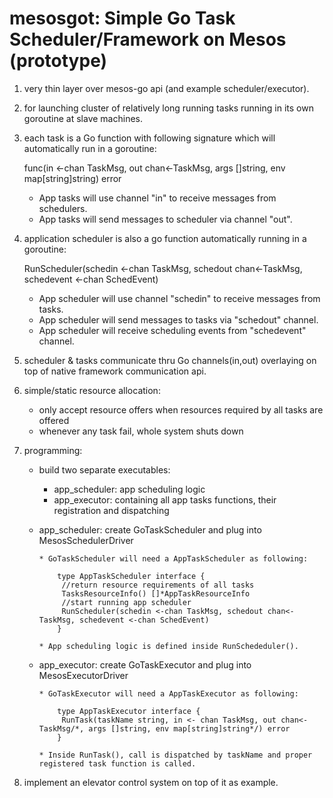 mesosgot: Simple Go Task Scheduler/Framework on Mesos (prototype)
=================================================================

1. very thin layer over mesos-go api (and example scheduler/executor).

2. for launching cluster of relatively long running tasks running in its own goroutine at slave machines.

3. each task is a Go function with following signature which will automatically run in a goroutine:

	func(in <-chan TaskMsg, out chan<-TaskMsg, args []string, env map[string]string) error

      * App tasks will use channel "in" to receive messages from schedulers.
      * App tasks will send messages to scheduler via channel "out".
      
4. application scheduler is also a go function automatically running in a goroutine:

	RunScheduler(schedin <-chan TaskMsg, schedout chan<-TaskMsg, schedevent <-chan SchedEvent)

      * App scheduler will use channel "schedin" to receive messages from tasks.
      * App scheduler will send messages to tasks via "schedout" channel.
      * App scheduler will receive scheduling events from "schedevent" channel.
      
5. scheduler & tasks communicate thru Go channels(in,out) overlaying on top of native framework communication api.

6. simple/static resource allocation:
	* only accept resource offers when resources required by all tasks are offered
	* whenever any task fail, whole system shuts down

7. programming:
      * build two separate executables:
		* app_scheduler: app scheduling logic
		* app_executor: containing all app tasks functions, their registration and dispatching

      * app_scheduler: create GoTaskScheduler and plug into MesosSchedulerDriver

            * GoTaskScheduler will need a AppTaskScheduler as following:
        
                type AppTaskScheduler interface {
	             //return resource requirements of all tasks
	             TasksResourceInfo() []*AppTaskResourceInfo
	             //start running app scheduler
	             RunScheduler(schedin <-chan TaskMsg, schedout chan<-TaskMsg, schedevent <-chan SchedEvent)
                }

            * App scheduling logic is defined inside RunSchededuler().

      * app_executor: create GoTaskExecutor and plug into MesosExecutorDriver
      
            * GoTaskExecutor will need a AppTaskExecutor as following:

                type AppTaskExecutor interface {
	             RunTask(taskName string, in <- chan TaskMsg, out chan<-TaskMsg/*, args []string, env map[string]string*/) error
                }

            * Inside RunTask(), call is dispatched by taskName and proper registered task function is called.

8. implement an elevator control system on top of it as example.

